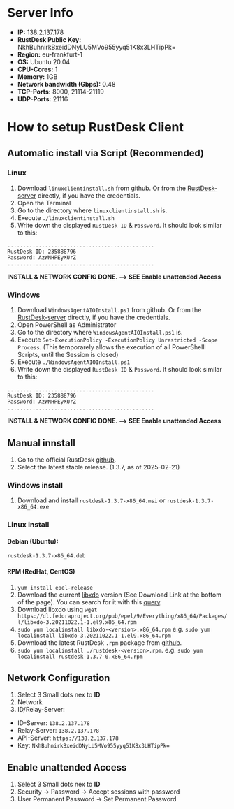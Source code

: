 # Server Info
- **IP:** 138.2.137.178
- **RustDesk Public Key:** NkhBuhnirkBxeidDNyLU5MVo955yyq51K8x3LHTipPk=
- **Region:** eu-frankfurt-1
- **OS:** Ubuntu 20.04
- **CPU-Cores:** 1
- **Memory:** 1GB
- **Network bandwidth (Gbps):** 0.48
- **TCP-Ports:** 8000, 21114-21119
- **UDP-Ports:** 21116

# How to setup RustDesk Client
## Automatic install via Script (Recommended)
### Linux
1. Download `linuxclientinstall.sh` from github. Or from the [RustDesk-server](http://138.2.137.178:8000) directly, if you have the credentials.
2. Open the Terminal
3. Go to the directory where `linuxclientinstall.sh` is.
4. Execute `./linuxclientinstall.sh`
5. Write down the displayed `RustDesk ID` & `Password`.
It should look similar to this:
```
...............................................
RustDesk ID: 235888796
Password: AzWNHPEyXUrZ
...............................................
```

**INSTALL & NETWORK CONFIG DONE. --> SEE Enable unattended Access**


### Windows
1. Download `WindowsAgentAIOInstall.ps1` from github. Or from the [RustDesk-server](http://138.2.137.178:8000) directly, if you have the credentials.
2. Open PowerShell as Administrator
3. Go to the directory where `WindowsAgentAIOInstall.ps1` is.
4. Execute `Set-ExecutionPolicy -ExecutionPolicy Unrestricted -Scope Process`. (This temporarely allows the execution of all PowerShelll Scripts, until the Session is closed)
5. Execute `./WindowsAgentAIOInstall.ps1`
6. Write down the displayed `RustDesk ID` & `Password`.
It should look similar to this:
```
...............................................
RustDesk ID: 235888796
Password: AzWNHPEyXUrZ
...............................................
```

**INSTALL & NETWORK CONFIG DONE. --> SEE Enable unattended Access**

## Manual innstall 
1. Go to the official RustDesk [github](https://github.com/rustdesk/rustdesk/releases). 
2. Select the latest stable release. (1.3.7, as of 2025-02-21)

### Windows install
1. Download and install `rustdesk-1.3.7-x86_64.msi` or ` rustdesk-1.3.7-x86_64.exe `
### Linux install
#### Debian (Ubuntu): 
`rustdesk-1.3.7-x86_64.deb`
#### RPM (RedHat, CentOS)

1. `yum install epel-release`
2. Download the current [libxdo](https://rhel.pkgs.org/9/epel-x86_64/libxdo-3.20211022.1-1.el9.x86_64.rpm.html) version (See Download Link at the bottom of the page). You can search for it with this [query](https://pkgs.org/search/?q=libxdo).
3. Download libxdo using `wget https://dl.fedoraproject.org/pub/epel/9/Everything/x86_64/Packages/l/libxdo-3.20211022.1-1.el9.x86_64.rpm`
4. `sudo yum localinstall libxdo-<version>.x86_64.rpm` e.g. `sudo yum localinstall libxdo-3.20211022.1-1.el9.x86_64.rpm`
5. Download the latest RustDesk `.rpm` package from [github](https://github.com/rustdesk/rustdesk/releases).
6. `sudo yum localinstall ./rustdesk-<version>.rpm`. e.g. `sudo yum localinstall rustdesk-1.3.7-0.x86_64.rpm`

## Network Configuration
1. Select 3 Small dots nex to **ID**
2. Network
3. ID/Relay-Server:
- ID-Server: `138.2.137.178`
- Relay-Server: `138.2.137.178`
- API-Server: `https://138.2.137.178`
- Key: `NkhBuhnirkBxeidDNyLU5MVo955yyq51K8x3LHTipPk=`

## Enable unattended Access
1. Select 3 Small dots nex to **ID**
2. Security -> Password -> Accept sessions with password
3. User Permanent Password -> Set Permanent Password
